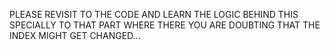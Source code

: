 PLEASE REVISIT TO THE CODE AND LEARN THE LOGIC BEHIND THIS SPECIALLY TO THAT PART WHERE THERE YOU ARE DOUBTING THAT THE INDEX MIGHT GET CHANGED...